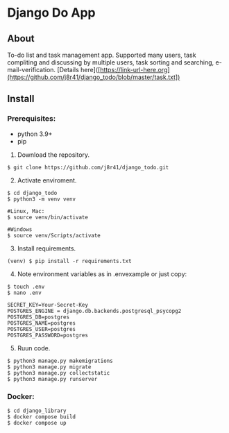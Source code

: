 # Django Do App

## About

To-do list and task management app. Supported many users, task compliting and discussing by multiple users, task sorting and searching, e-mail-verification. [Details here]([https://link-url-here.org](https://github.com/j8r41/django_todo/blob/master/task.txt])

## Install

### Prerequisites:

- python 3.9+
- pip


1. Download the repository.
```
$ git clone https://github.com/j8r41/django_todo.git 
```

2. Activate enviroment.
```
$ cd django_todo
$ python3 -m venv venv

#Linux, Mac:
$ source venv/bin/activate 

#Windows
$ source venv/Scripts/activate 
```

3. Install requirements.
```
(venv) $ pip install -r requirements.txt
```

4. Note environment variables as in .envexample or just copy:
```
$ touch .env
$ nano .env
```
```
SECRET_KEY=Your-Secret-Key
POSTGRES_ENGINE = django.db.backends.postgresql_psycopg2
POSTGRES_DB=postgres
POSTGRES_NAME=postgres
POSTGRES_USER=postgres
POSTGRES_PASSWORD=postgres
```
5. Ruun code.
```
$ python3 manage.py makemigrations
$ python3 manage.py migrate
$ python3 manage.py collectstatic
$ python3 manage.py runserver
```

### Docker:
```
$ cd django_library
$ docker compose build
$ docker compose up
```

